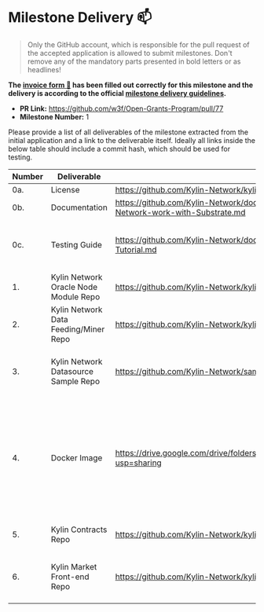 # Milestone Delivery :mailbox:

> Only the GitHub account, which is responsible for the pull request of the accepted application is allowed to submit milestones. Don't remove any of the mandatory parts presented in bold letters or as headlines!

**The [invoice form :pencil:](https://forms.gle/8Wx7nxtq8fKrsuEz8) has been filled out correctly for this milestone and the delivery is according to the official [milestone delivery guidelines](https://github.com/w3f/General-Grants-Program/blob/master/grants/milestone-deliverables-guidelines.md).**

- **PR Link:** https://github.com/w3f/Open-Grants-Program/pull/77
- **Milestone Number:** 1

Please provide a list of all deliverables of the milestone extracted from the initial application and a link to the deliverable itself. Ideally all links inside the below table should include a commit hash, which should be used for testing.

| **Number** | **Deliverable**                       | Link                                                                                               | Notes                                                                                                                                                                                                                                                                                                                                                                   |
| ---------- | ------------------------------------- | -------------------------------------------------------------------------------------------------- | ----------------------------------------------------------------------------------------------------------------------------------------------------------------------------------------------------------------------------------------------------------------------------------------------------------------------------------------------------------------------- |
| 0a.        | License                               | https://github.com/Kylin-Network/kylin-node/blob/main/LICENSE                                      | Apache License 2.0                                                                                                                                                                                                                                                                                                                                                      |
| 0b.        | Documentation                         | https://github.com/Kylin-Network/documents/blob/main/How-does-Kylin-Network-work-with-Substrate.md | Includes the describion of how it works.                                                                                                                                                                                                                                                                                                                                |
| 0c.        | Testing Guide                         | https://github.com/Kylin-Network/documents/blob/main/Kylin-Network-Demo-Tutorial.md                | The instruction of using docker image can be find in https://github.com/Kylin-Network/documents/blob/main/Kylin-Network-Docker-Demo-Tutorial.md                                                                                                                                                                                                                         |
| 1.         | Kylin Network Oracle Node Module Repo | https://github.com/Kylin-Network/kylin-node                                                        |                                                                                                                                                                                                                                                                                                                                                                         |
| 2.         | Kylin Network Data Feeding/Miner Repo | https://github.com/Kylin-Network/kylin-ocw-module                                                  |                                                                                                                                                                                                                                                                                                                                                                         |
| 3.         | Kylin Network Datasource Sample Repo  | https://github.com/Kylin-Network/sample-data-fetcher                                               | The originla idea is using Python or NodeJS to implement such component, but Rust is used at the end. The Python/NodeJS version are still under construction.                                                                                                                                                                                                           |
| 4.         | Docker Image                          | https://drive.google.com/drive/folders/1CtuRb16zX36ZafaAZt_CpQIuW8wKsbFG?usp=sharing               | Download the latest image, and follow the instructions in https://github.com/Kylin-Network/documents/blob/main/Kylin-Network-Demo-Tutorial.md. Also, this docker image can be built manually according to the building instructions. Here is the instructions to build image https://github.com/Kylin-Network/documents/blob/main/Kylin-Network-Docker-Demo-Tutorial.md |
| 5.         | Kylin Contracts Repo                  | https://github.com/Kylin-Network/kylin-contracts                                                   | The smart contracts with Ink! to access oracle data and provide API for external calls.                                                                                                                                                                                                                                                                                 |
| 6.         | Kylin Market Front-end Repo           | https://github.com/Kylin-Network/kylin-market-frontend                                             | The Oracle Data Market front-end based on polkadot js to listing all available Oracle Data Services provided by providers through the Kylin Oracle Market.                                                                                                                                                                                                              |
